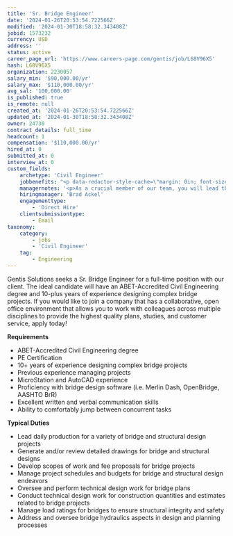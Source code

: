 ```yaml
---
title: 'Sr. Bridge Engineer'
date: '2024-01-26T20:53:54.722566Z'
modified: '2024-01-30T18:58:32.343408Z'
jobid: 1573232
currency: USD
address: ''
status: active
career_page_url: 'https://www.careers-page.com/gentis/job/L68V96X5'
hash: L68V96X5
organization: 2230057
salary_min: '$90,000.00/yr'
salary_max: '$110,000.00/yr'
avg_sal: '100,000.00'
is_published: true
is_remote: null
created_at: '2024-01-26T20:53:54.722566Z'
updated_at: '2024-01-30T18:58:32.343408Z'
owner: 24730
contract_details: full_time
headcount: 1
compensation: '$110,000.00/yr'
hired_at: 0
submitted_at: 0
interview_at: 0
custom_fields:
    archetype: 'Civil Engineer'
    jobbenefits: "<p data-redactor-style-cache=\"margin: 0in; font-size: 11pt; font-family: Calibri, sans-serif; color: rgb(36, 36, 36); font-style: normal; font-variant-ligatures: normal; font-variant-caps: normal; font-weight: 400; letter-spacing: normal; orphans: 2; text-align: start; text-indent: 0px; text-transform: none; widows: 2; word-spacing: 0px; -webkit-text-stroke-width: 0px; white-space: normal; background-color: rgb(255, 255, 255); text-decoration-thickness: initial; text-decoration-style: initial; text-decoration-color: initial;\" style=\"margin: 0in; font-size: 11pt; font-family: Calibri, sans-serif; color: rgb(36, 36, 36); font-style: normal; font-variant-ligatures: normal; font-variant-caps: normal; font-weight: 400; letter-spacing: normal; orphans: 2; text-align: start; text-indent: 0px; text-transform: none; widows: 2; word-spacing: 0px; -webkit-text-stroke-width: 0px; white-space: normal; background-color: rgb(255, 255, 255); text-decoration-thickness: initial; text-decoration-style: initial; text-decoration-color: initial;\"><span data-redactor-span=\"true\" data-redactor-style-cache=\"border: 0px; font-style: inherit; font-variant: inherit; font-weight: inherit; font-stretch: inherit; font-size: inherit; line-height: inherit; font-family: Arial, sans-serif; font-optical-sizing: inherit; font-kerning: inherit; font-feature-settings: inherit; font-variation-settings: inherit; margin: 0px; padding: 0px; vertical-align: baseline; color: inherit;\" style=\"border: 0px; font-style: inherit; font-variant: inherit; font-weight: inherit; font-stretch: inherit; font-size: inherit; line-height: inherit; font-family: Arial, sans-serif; font-optical-sizing: inherit; font-kerning: inherit; font-feature-settings: inherit; font-variation-settings: inherit; margin: 0px; padding: 0px; vertical-align: baseline; color: inherit;\">Compensation and performance evaluations are completed annually. Additionally, employees are eligible to earn bonuses through our Employee Bonus Program. Our compensation packages also include coverage for professional development training/education, professional registrations, exams, and association/professional organization membership dues.</span></p>\n<p data-redactor-style-cache=\"margin: 0in; font-size: 11pt; font-family: Calibri, sans-serif; color: rgb(36, 36, 36); font-style: normal; font-variant-ligatures: normal; font-variant-caps: normal; font-weight: 400; letter-spacing: normal; orphans: 2; text-align: start; text-indent: 0px; text-transform: none; widows: 2; word-spacing: 0px; -webkit-text-stroke-width: 0px; white-space: normal; background-color: rgb(255, 255, 255); text-decoration-thickness: initial; text-decoration-style: initial; text-decoration-color: initial;\" style=\"margin: 0in; font-size: 11pt; font-family: Calibri, sans-serif; color: rgb(36, 36, 36); font-style: normal; font-variant-ligatures: normal; font-variant-caps: normal; font-weight: 400; letter-spacing: normal; orphans: 2; text-align: start; text-indent: 0px; text-transform: none; widows: 2; word-spacing: 0px; -webkit-text-stroke-width: 0px; white-space: normal; background-color: rgb(255, 255, 255); text-decoration-thickness: initial; text-decoration-style: initial; text-decoration-color: initial;\"><span data-redactor-span=\"true\" data-redactor-style-cache=\"border: 0px; font-style: inherit; font-variant: inherit; font-weight: inherit; font-stretch: inherit; font-size: inherit; line-height: inherit; font-family: Arial, sans-serif; font-optical-sizing: inherit; font-kerning: inherit; font-feature-settings: inherit; font-variation-settings: inherit; margin: 0px; padding: 0px; vertical-align: baseline; color: inherit;\" style=\"border: 0px; font-style: inherit; font-variant: inherit; font-weight: inherit; font-stretch: inherit; font-size: inherit; line-height: inherit; font-family: Arial, sans-serif; font-optical-sizing: inherit; font-kerning: inherit; font-feature-settings: inherit; font-variation-settings: inherit; margin: 0px; padding: 0px; vertical-align: baseline; color: inherit;\"></span></p>\n<p data-redactor-style-cache=\"margin: 0in; font-size: 11pt; font-family: Calibri, sans-serif; color: rgb(36, 36, 36); font-style: normal; font-variant-ligatures: normal; font-variant-caps: normal; font-weight: 400; letter-spacing: normal; orphans: 2; text-align: start; text-indent: 0px; text-transform: none; widows: 2; word-spacing: 0px; -webkit-text-stroke-width: 0px; white-space: normal; background-color: rgb(255, 255, 255); text-decoration-thickness: initial; text-decoration-style: initial; text-decoration-color: initial;\" style=\"margin: 0in; font-size: 11pt; font-family: Calibri, sans-serif; color: rgb(36, 36, 36); font-style: normal; font-variant-ligatures: normal; font-variant-caps: normal; font-weight: 400; letter-spacing: normal; orphans: 2; text-align: start; text-indent: 0px; text-transform: none; widows: 2; word-spacing: 0px; -webkit-text-stroke-width: 0px; white-space: normal; background-color: rgb(255, 255, 255); text-decoration-thickness: initial; text-decoration-style: initial; text-decoration-color: initial;\"><span data-redactor-span=\"true\" data-redactor-style-cache=\"border: 0px; font-style: inherit; font-variant: inherit; font-weight: inherit; font-stretch: inherit; font-size: inherit; line-height: inherit; font-family: Arial, sans-serif; font-optical-sizing: inherit; font-kerning: inherit; font-feature-settings: inherit; font-variation-settings: inherit; margin: 0px; padding: 0px; vertical-align: baseline; color: inherit;\" style=\"border: 0px; font-style: inherit; font-variant: inherit; font-weight: inherit; font-stretch: inherit; font-size: inherit; line-height: inherit; font-family: Arial, sans-serif; font-optical-sizing: inherit; font-kerning: inherit; font-feature-settings: inherit; font-variation-settings: inherit; margin: 0px; padding: 0px; vertical-align: baseline; color: inherit;\">Employees are offered <span data-markjs=\"true\" data-ogac=\"\" data-ogab=\"\" data-ogsc=\"\" data-ogsb=\"\" data-redactor-span=\"true\" data-redactor-style-cache=\"border: 0px; font: inherit; margin: 0px; padding: 0px; vertical-align: baseline; color: inherit;\" style=\"border: 0px; font: inherit; margin: 0px; padding: 0px; vertical-align: baseline; color: inherit;\">benefits</span> in the medical, dental, life and disability programs as part of full-time employment with the Company. <span data-markjs=\"true\" data-ogac=\"\" data-ogab=\"\" data-ogsc=\"\" data-ogsb=\"\" data-redactor-span=\"true\" data-redactor-style-cache=\"border: 0px; font: inherit; margin: 0px; padding: 0px; vertical-align: baseline; color: inherit;\" style=\"border: 0px; font: inherit; margin: 0px; padding: 0px; vertical-align: baseline; color: inherit;\">Benefits</span> are subject to the eligibility requirements and exclusions of each program.</span></p>\n<p data-redactor-style-cache=\"margin: 0in; font-size: 11pt; font-family: Calibri, sans-serif; color: rgb(36, 36, 36); font-style: normal; font-variant-ligatures: normal; font-variant-caps: normal; font-weight: 400; letter-spacing: normal; orphans: 2; text-align: start; text-indent: 0px; text-transform: none; widows: 2; word-spacing: 0px; -webkit-text-stroke-width: 0px; white-space: normal; background-color: rgb(255, 255, 255); text-decoration-thickness: initial; text-decoration-style: initial; text-decoration-color: initial;\" style=\"margin: 0in; font-size: 11pt; font-family: Calibri, sans-serif; color: rgb(36, 36, 36); font-style: normal; font-variant-ligatures: normal; font-variant-caps: normal; font-weight: 400; letter-spacing: normal; orphans: 2; text-align: start; text-indent: 0px; text-transform: none; widows: 2; word-spacing: 0px; -webkit-text-stroke-width: 0px; white-space: normal; background-color: rgb(255, 255, 255); text-decoration-thickness: initial; text-decoration-style: initial; text-decoration-color: initial;\"><span data-redactor-span=\"true\" data-redactor-style-cache=\"border: 0px; font-style: inherit; font-variant: inherit; font-weight: inherit; font-stretch: inherit; font-size: inherit; line-height: inherit; font-family: Arial, sans-serif; font-optical-sizing: inherit; font-kerning: inherit; font-feature-settings: inherit; font-variation-settings: inherit; margin: 0px; padding: 0px; vertical-align: baseline; color: inherit;\" style=\"border: 0px; font-style: inherit; font-variant: inherit; font-weight: inherit; font-stretch: inherit; font-size: inherit; line-height: inherit; font-family: Arial, sans-serif; font-optical-sizing: inherit; font-kerning: inherit; font-feature-settings: inherit; font-variation-settings: inherit; margin: 0px; padding: 0px; vertical-align: baseline; color: inherit;\"></span></p>\n<p data-redactor-style-cache=\"margin: 0in; font-size: 11pt; font-family: Calibri, sans-serif; color: rgb(36, 36, 36); font-style: normal; font-variant-ligatures: normal; font-variant-caps: normal; font-weight: 400; letter-spacing: normal; orphans: 2; text-align: start; text-indent: 0px; text-transform: none; widows: 2; word-spacing: 0px; -webkit-text-stroke-width: 0px; white-space: normal; background-color: rgb(255, 255, 255); text-decoration-thickness: initial; text-decoration-style: initial; text-decoration-color: initial;\" style=\"margin: 0in; font-size: 11pt; font-family: Calibri, sans-serif; color: rgb(36, 36, 36); font-style: normal; font-variant-ligatures: normal; font-variant-caps: normal; font-weight: 400; letter-spacing: normal; orphans: 2; text-align: start; text-indent: 0px; text-transform: none; widows: 2; word-spacing: 0px; -webkit-text-stroke-width: 0px; white-space: normal; background-color: rgb(255, 255, 255); text-decoration-thickness: initial; text-decoration-style: initial; text-decoration-color: initial;\"><strong><span data-redactor-span=\"true\" data-redactor-style-cache=\"border: 0px; font-style: inherit; font-variant: inherit; font-weight: inherit; font-stretch: inherit; font-size: inherit; line-height: inherit; font-family: Arial, sans-serif; font-optical-sizing: inherit; font-kerning: inherit; font-feature-settings: inherit; font-variation-settings: inherit; margin: 0px; padding: 0px; vertical-align: baseline; color: inherit;\" style=\"border: 0px; font-style: inherit; font-variant: inherit; font-weight: inherit; font-stretch: inherit; font-size: inherit; line-height: inherit; font-family: Arial, sans-serif; font-optical-sizing: inherit; font-kerning: inherit; font-feature-settings: inherit; font-variation-settings: inherit; margin: 0px; padding: 0px; vertical-align: baseline; color: inherit;\">Medical Insurance: </span></strong><span data-redactor-span=\"true\" data-redactor-style-cache=\"border: 0px; font-style: inherit; font-variant: inherit; font-weight: inherit; font-stretch: inherit; font-size: inherit; line-height: inherit; font-family: Arial, sans-serif; font-optical-sizing: inherit; font-kerning: inherit; font-feature-settings: inherit; font-variation-settings: inherit; margin: 0px; padding: 0px; vertical-align: baseline; color: inherit;\" style=\"border: 0px; font-style: inherit; font-variant: inherit; font-weight: inherit; font-stretch: inherit; font-size: inherit; line-height: inherit; font-family: Arial, sans-serif; font-optical-sizing: inherit; font-kerning: inherit; font-feature-settings: inherit; font-variation-settings: inherit; margin: 0px; padding: 0px; vertical-align: baseline; color: inherit;\">CM offers either individual or family medical insurance coverage. The medical benefit provides coverage for routine and preventative services. Vision coverage is provided too. Currently, CM will cover 90% (individual, employee &amp; spouse, employee &amp; dependent, or family) of the premium payment for <em>all</em> medical insurance costs. This is subject to change yearly.</span><span data-redactor-span=\"true\" data-redactor-style-cache=\"border: 0px; font-style: inherit; font-variant: inherit; font-weight: inherit; font-stretch: inherit; font-size: 10pt; line-height: inherit; font-family: Arial, sans-serif; font-optical-sizing: inherit; font-kerning: inherit; font-feature-settings: inherit; font-variation-settings: inherit; margin: 0px; padding: 0px; vertical-align: baseline; color: inherit;\" style=\"border: 0px; font-style: inherit; font-variant: inherit; font-weight: inherit; font-stretch: inherit; font-size: 10pt; line-height: inherit; font-family: Arial, sans-serif; font-optical-sizing: inherit; font-kerning: inherit; font-feature-settings: inherit; font-variation-settings: inherit; margin: 0px; padding: 0px; vertical-align: baseline; color: inherit;\"></span></p>\n<p data-redactor-style-cache=\"margin: 0in; font-size: 11pt; font-family: Calibri, sans-serif; color: rgb(36, 36, 36); font-style: normal; font-variant-ligatures: normal; font-variant-caps: normal; font-weight: 400; letter-spacing: normal; orphans: 2; text-align: start; text-indent: 0px; text-transform: none; widows: 2; word-spacing: 0px; -webkit-text-stroke-width: 0px; white-space: normal; background-color: rgb(255, 255, 255); text-decoration-thickness: initial; text-decoration-style: initial; text-decoration-color: initial;\" style=\"margin: 0in; font-size: 11pt; font-family: Calibri, sans-serif; color: rgb(36, 36, 36); font-style: normal; font-variant-ligatures: normal; font-variant-caps: normal; font-weight: 400; letter-spacing: normal; orphans: 2; text-align: start; text-indent: 0px; text-transform: none; widows: 2; word-spacing: 0px; -webkit-text-stroke-width: 0px; white-space: normal; background-color: rgb(255, 255, 255); text-decoration-thickness: initial; text-decoration-style: initial; text-decoration-color: initial;\"><span data-redactor-span=\"true\" data-redactor-style-cache=\"border: 0px; font-style: inherit; font-variant: inherit; font-weight: inherit; font-stretch: inherit; font-size: inherit; line-height: inherit; font-family: Arial, sans-serif; font-optical-sizing: inherit; font-kerning: inherit; font-feature-settings: inherit; font-variation-settings: inherit; margin: 0px; padding: 0px; vertical-align: baseline; color: inherit;\" style=\"border: 0px; font-style: inherit; font-variant: inherit; font-weight: inherit; font-stretch: inherit; font-size: inherit; line-height: inherit; font-family: Arial, sans-serif; font-optical-sizing: inherit; font-kerning: inherit; font-feature-settings: inherit; font-variation-settings: inherit; margin: 0px; padding: 0px; vertical-align: baseline; color: inherit;\"></span></p>\n<p data-redactor-style-cache=\"margin: 0in; font-size: 11pt; font-family: Calibri, sans-serif; color: rgb(36, 36, 36); font-style: normal; font-variant-ligatures: normal; font-variant-caps: normal; font-weight: 400; letter-spacing: normal; orphans: 2; text-align: start; text-indent: 0px; text-transform: none; widows: 2; word-spacing: 0px; -webkit-text-stroke-width: 0px; white-space: normal; background-color: rgb(255, 255, 255); text-decoration-thickness: initial; text-decoration-style: initial; text-decoration-color: initial;\" style=\"margin: 0in; font-size: 11pt; font-family: Calibri, sans-serif; color: rgb(36, 36, 36); font-style: normal; font-variant-ligatures: normal; font-variant-caps: normal; font-weight: 400; letter-spacing: normal; orphans: 2; text-align: start; text-indent: 0px; text-transform: none; widows: 2; word-spacing: 0px; -webkit-text-stroke-width: 0px; white-space: normal; background-color: rgb(255, 255, 255); text-decoration-thickness: initial; text-decoration-style: initial; text-decoration-color: initial;\"><strong><span data-redactor-span=\"true\" data-redactor-style-cache=\"border: 0px; font-style: inherit; font-variant: inherit; font-weight: inherit; font-stretch: inherit; font-size: inherit; line-height: inherit; font-family: Arial, sans-serif; font-optical-sizing: inherit; font-kerning: inherit; font-feature-settings: inherit; font-variation-settings: inherit; margin: 0px; padding: 0px; vertical-align: baseline; color: inherit;\" style=\"border: 0px; font-style: inherit; font-variant: inherit; font-weight: inherit; font-stretch: inherit; font-size: inherit; line-height: inherit; font-family: Arial, sans-serif; font-optical-sizing: inherit; font-kerning: inherit; font-feature-settings: inherit; font-variation-settings: inherit; margin: 0px; padding: 0px; vertical-align: baseline; color: inherit;\">Paid-Time-Off:</span></strong><span data-redactor-span=\"true\" data-redactor-style-cache=\"border: 0px; font-style: inherit; font-variant: inherit; font-weight: inherit; font-stretch: inherit; font-size: inherit; line-height: inherit; font-family: Arial, sans-serif; font-optical-sizing: inherit; font-kerning: inherit; font-feature-settings: inherit; font-variation-settings: inherit; margin: 0px; padding: 0px; vertical-align: baseline; color: inherit;\" style=\"border: 0px; font-style: inherit; font-variant: inherit; font-weight: inherit; font-stretch: inherit; font-size: inherit; line-height: inherit; font-family: Arial, sans-serif; font-optical-sizing: inherit; font-kerning: inherit; font-feature-settings: inherit; font-variation-settings: inherit; margin: 0px; padding: 0px; vertical-align: baseline; color: inherit;\"> Employee is eligible to accrue 15 days of Paid-Time-Off (PTO) per calendar year. In addition, CM offers seven paid holidays per year.</span></p>\n<p data-redactor-style-cache=\"margin: 0in; font-size: 11pt; font-family: Calibri, sans-serif; color: rgb(36, 36, 36); font-style: normal; font-variant-ligatures: normal; font-variant-caps: normal; font-weight: 400; letter-spacing: normal; orphans: 2; text-align: start; text-indent: 0px; text-transform: none; widows: 2; word-spacing: 0px; -webkit-text-stroke-width: 0px; white-space: normal; background-color: rgb(255, 255, 255); text-decoration-thickness: initial; text-decoration-style: initial; text-decoration-color: initial;\" style=\"margin: 0in; font-size: 11pt; font-family: Calibri, sans-serif; color: rgb(36, 36, 36); font-style: normal; font-variant-ligatures: normal; font-variant-caps: normal; font-weight: 400; letter-spacing: normal; orphans: 2; text-align: start; text-indent: 0px; text-transform: none; widows: 2; word-spacing: 0px; -webkit-text-stroke-width: 0px; white-space: normal; background-color: rgb(255, 255, 255); text-decoration-thickness: initial; text-decoration-style: initial; text-decoration-color: initial;\"><span data-redactor-span=\"true\" data-redactor-style-cache=\"border: 0px; font-style: inherit; font-variant: inherit; font-weight: inherit; font-stretch: inherit; font-size: inherit; line-height: inherit; font-family: Arial, sans-serif; font-optical-sizing: inherit; font-kerning: inherit; font-feature-settings: inherit; font-variation-settings: inherit; margin: 0px; padding: 0px; vertical-align: baseline; color: inherit;\" style=\"border: 0px; font-style: inherit; font-variant: inherit; font-weight: inherit; font-stretch: inherit; font-size: inherit; line-height: inherit; font-family: Arial, sans-serif; font-optical-sizing: inherit; font-kerning: inherit; font-feature-settings: inherit; font-variation-settings: inherit; margin: 0px; padding: 0px; vertical-align: baseline; color: inherit;\"></span></p>\n<p data-redactor-style-cache=\"margin: 0in; font-size: 11pt; font-family: Calibri, sans-serif; color: rgb(36, 36, 36); font-style: normal; font-variant-ligatures: normal; font-variant-caps: normal; font-weight: 400; letter-spacing: normal; orphans: 2; text-align: start; text-indent: 0px; text-transform: none; widows: 2; word-spacing: 0px; -webkit-text-stroke-width: 0px; white-space: normal; background-color: rgb(255, 255, 255); text-decoration-thickness: initial; text-decoration-style: initial; text-decoration-color: initial;\" style=\"margin: 0in; font-size: 11pt; font-family: Calibri, sans-serif; color: rgb(36, 36, 36); font-style: normal; font-variant-ligatures: normal; font-variant-caps: normal; font-weight: 400; letter-spacing: normal; orphans: 2; text-align: start; text-indent: 0px; text-transform: none; widows: 2; word-spacing: 0px; -webkit-text-stroke-width: 0px; white-space: normal; background-color: rgb(255, 255, 255); text-decoration-thickness: initial; text-decoration-style: initial; text-decoration-color: initial;\"><strong><span data-redactor-span=\"true\" data-redactor-style-cache=\"border: 0px; font-style: inherit; font-variant: inherit; font-weight: inherit; font-stretch: inherit; font-size: inherit; line-height: inherit; font-family: Arial, sans-serif; font-optical-sizing: inherit; font-kerning: inherit; font-feature-settings: inherit; font-variation-settings: inherit; margin: 0px; padding: 0px; vertical-align: baseline; color: inherit;\" style=\"border: 0px; font-style: inherit; font-variant: inherit; font-weight: inherit; font-stretch: inherit; font-size: inherit; line-height: inherit; font-family: Arial, sans-serif; font-optical-sizing: inherit; font-kerning: inherit; font-feature-settings: inherit; font-variation-settings: inherit; margin: 0px; padding: 0px; vertical-align: baseline; color: inherit;\">401(k) Profit Sharing Retirement Plan</span></strong><span data-redactor-span=\"true\" data-redactor-style-cache=\"border: 0px; font-style: inherit; font-variant: inherit; font-weight: inherit; font-stretch: inherit; font-size: inherit; line-height: inherit; font-family: Arial, sans-serif; font-optical-sizing: inherit; font-kerning: inherit; font-feature-settings: inherit; font-variation-settings: inherit; margin: 0px; padding: 0px; vertical-align: baseline; color: inherit;\" style=\"border: 0px; font-style: inherit; font-variant: inherit; font-weight: inherit; font-stretch: inherit; font-size: inherit; line-height: inherit; font-family: Arial, sans-serif; font-optical-sizing: inherit; font-kerning: inherit; font-feature-settings: inherit; font-variation-settings: inherit; margin: 0px; padding: 0px; vertical-align: baseline; color: inherit;\">: </span><span data-redactor-span=\"true\" data-redactor-style-cache=\"border: 0px; font-style: inherit; font-variant: inherit; font-weight: inherit; font-stretch: inherit; font-size: inherit; line-height: inherit; font-family: Arial, sans-serif; font-optical-sizing: inherit; font-kerning: inherit; font-feature-settings: inherit; font-variation-settings: inherit; margin: 0px; padding: 0px; vertical-align: baseline; color: inherit;\" style=\"border: 0px; font-style: inherit; font-variant: inherit; font-weight: inherit; font-stretch: inherit; font-size: inherit; line-height: inherit; font-family: Arial, sans-serif; font-optical-sizing: inherit; font-kerning: inherit; font-feature-settings: inherit; font-variation-settings: inherit; margin: 0px; padding: 0px; vertical-align: baseline; color: inherit;\">CM offers the ability for employees to participate in our company profit sharing plan. Currently, the company offers a Safe Harbor plan, which guarantees a minimum company contribution of 3% of yearly salary to a retirement account, whether you contribute or not.</span></p>\n<p data-redactor-style-cache=\"margin: 0in; font-size: 11pt; font-family: Calibri, sans-serif; color: rgb(36, 36, 36); font-style: normal; font-variant-ligatures: normal; font-variant-caps: normal; font-weight: 400; letter-spacing: normal; orphans: 2; text-align: start; text-indent: 0px; text-transform: none; widows: 2; word-spacing: 0px; -webkit-text-stroke-width: 0px; white-space: normal; background-color: rgb(255, 255, 255); text-decoration-thickness: initial; text-decoration-style: initial; text-decoration-color: initial;\" style=\"margin: 0in; font-size: 11pt; font-family: Calibri, sans-serif; color: rgb(36, 36, 36); font-style: normal; font-variant-ligatures: normal; font-variant-caps: normal; font-weight: 400; letter-spacing: normal; orphans: 2; text-align: start; text-indent: 0px; text-transform: none; widows: 2; word-spacing: 0px; -webkit-text-stroke-width: 0px; white-space: normal; background-color: rgb(255, 255, 255); text-decoration-thickness: initial; text-decoration-style: initial; text-decoration-color: initial;\"><span data-redactor-span=\"true\" data-redactor-style-cache=\"border: 0px; font-style: inherit; font-variant: inherit; font-weight: inherit; font-stretch: inherit; font-size: inherit; line-height: inherit; font-family: Arial, sans-serif; font-optical-sizing: inherit; font-kerning: inherit; font-feature-settings: inherit; font-variation-settings: inherit; margin: 0px; padding: 0px; vertical-align: baseline; color: inherit;\" style=\"border: 0px; font-style: inherit; font-variant: inherit; font-weight: inherit; font-stretch: inherit; font-size: inherit; line-height: inherit; font-family: Arial, sans-serif; font-optical-sizing: inherit; font-kerning: inherit; font-feature-settings: inherit; font-variation-settings: inherit; margin: 0px; padding: 0px; vertical-align: baseline; color: inherit;\"></span></p>\n<p data-redactor-style-cache=\"margin: 0in; font-size: 11pt; font-family: Calibri, sans-serif; color: rgb(36, 36, 36); font-style: normal; font-variant-ligatures: normal; font-variant-caps: normal; font-weight: 400; letter-spacing: normal; orphans: 2; text-align: start; text-indent: 0px; text-transform: none; widows: 2; word-spacing: 0px; -webkit-text-stroke-width: 0px; white-space: normal; background-color: rgb(255, 255, 255); text-decoration-thickness: initial; text-decoration-style: initial; text-decoration-color: initial;\" style=\"margin: 0in; font-size: 11pt; font-family: Calibri, sans-serif; color: rgb(36, 36, 36); font-style: normal; font-variant-ligatures: normal; font-variant-caps: normal; font-weight: 400; letter-spacing: normal; orphans: 2; text-align: start; text-indent: 0px; text-transform: none; widows: 2; word-spacing: 0px; -webkit-text-stroke-width: 0px; white-space: normal; background-color: rgb(255, 255, 255); text-decoration-thickness: initial; text-decoration-style: initial; text-decoration-color: initial;\"><span data-redactor-span=\"true\" data-redactor-style-cache=\"border: 0px; font-style: inherit; font-variant: inherit; font-weight: inherit; font-stretch: inherit; font-size: inherit; line-height: inherit; font-family: Arial, sans-serif; font-optical-sizing: inherit; font-kerning: inherit; font-feature-settings: inherit; font-variation-settings: inherit; margin: 0px; padding: 0px; vertical-align: baseline; color: inherit;\" style=\"border: 0px; font-style: inherit; font-variant: inherit; font-weight: inherit; font-stretch: inherit; font-size: inherit; line-height: inherit; font-family: Arial, sans-serif; font-optical-sizing: inherit; font-kerning: inherit; font-feature-settings: inherit; font-variation-settings: inherit; margin: 0px; padding: 0px; vertical-align: baseline; color: inherit;\">After one year of full employment, employees are eligible for a Company sponsored Cash Balance Plan. This is a defined benefit retirement plan. This plan provides for a yearly contribution towards a qualified account with a guaranteed rate of return.</span></p>"
    managernotes: '<p>As a crucial member of our team, you will lead the daily production for various types of bridge and structural design. You will generate and/or review detailed drawings, develop scopes of work, fee proposals, and manage project schedules and budgets. You will oversee and perform technical design work for bridge plans, construction quantities and estimates, load ratings, and bridge hydraulics. Our collaborative, open office environment allows you to work with colleagues across multiple disciplines to provide the highest quality plans, studies, and customer service. Our management style provides support for employees to thrive and develop their design passions into a fulfilling career. You will mentor younger staff, manage projects, lead bridge team and client meetings, and complete reports and presentations.</p>'
    hiringmanager: 'Brad Ackel'
    engagementtype:
        - 'Direct Hire'
    clientsubmissiontype:
        - Email
taxonomy:
    category:
        - jobs
        - 'Civil Engineer'
    tag:
        - Engineering
---
```


<p>Gentis Solutions seeks a Sr. Bridge Engineer for a full-time position with our client. The ideal candidate will have an ﻿ABET-Accredited Civil Engineering degree and 10-plus years of experience designing complex bridge projects.&nbsp;If you would like to join a company that has a ﻿collaborative, open office environment that allows you to work with colleagues across multiple disciplines to provide the highest quality plans, studies, and customer service, apply today!</p>
<p><strong>Requirements</strong></p>
<ul><li>﻿﻿ABET-Accredited Civil Engineering degree</li><li>PE Certification</li><li>10+ years of experience designing complex bridge projects</li><li>Previous experience managing projects</li><li>MicroStation and AutoCAD experience</li><li>Proficiency with bridge design software (i.e. Merlin Dash, OpenBridge, AASHTO BrR)</li><li>Excellent written and verbal communication skills</li><li>﻿Ability to comfortably jump between concurrent tasks</li></ul>
<p><strong>Typical Duties</strong></p>
<ul><li>﻿Lead daily production for a variety of bridge and structural design projects</li><li>Generate and/or review detailed drawings for bridge and structural designs</li><li>Develop scopes of work and fee proposals for bridge projects</li><li>Manage project schedules and budgets for bridge and structural design endeavors</li><li>Oversee and perform technical design work for bridge plans</li><li>Conduct technical design work for construction quantities and estimates related to bridge projects</li><li>Manage load ratings for bridges to ensure structural integrity and safety</li><li>Address and oversee bridge hydraulics aspects in design and planning processes</li></ul>